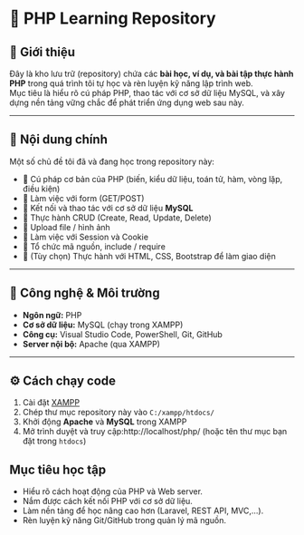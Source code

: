 # 🐘 PHP Learning Repository

## 📘 Giới thiệu
Đây là kho lưu trữ (repository) chứa các **bài học, ví dụ, và bài tập thực hành PHP** trong quá trình tôi tự học và rèn luyện kỹ năng lập trình web.  
Mục tiêu là hiểu rõ cú pháp PHP, thao tác với cơ sở dữ liệu MySQL, và xây dựng nền tảng vững chắc để phát triển ứng dụng web sau này.

---

## 🧩 Nội dung chính
Một số chủ đề tôi đã và đang học trong repository này:

- 🔹 Cú pháp cơ bản của PHP (biến, kiểu dữ liệu, toán tử, hàm, vòng lặp, điều kiện)
- 🔹 Làm việc với form (GET/POST)
- 🔹 Kết nối và thao tác với cơ sở dữ liệu **MySQL**
- 🔹 Thực hành CRUD (Create, Read, Update, Delete)
- 🔹 Upload file / hình ảnh
- 🔹 Làm việc với Session và Cookie
- 🔹 Tổ chức mã nguồn, include / require
- 🔹 (Tùy chọn) Thực hành với HTML, CSS, Bootstrap để làm giao diện

---

## 🧰 Công nghệ & Môi trường
- **Ngôn ngữ:** PHP  
- **Cơ sở dữ liệu:** MySQL (chạy trong XAMPP)  
- **Công cụ:** Visual Studio Code, PowerShell, Git, GitHub  
- **Server nội bộ:** Apache (qua XAMPP)

---

## ⚙️ Cách chạy code
1. Cài đặt [XAMPP](https://www.apachefriends.org/)  
2. Chép thư mục repository này vào `C:/xampp/htdocs/`  
3. Khởi động **Apache** và **MySQL** trong XAMPP  
4. Mở trình duyệt và truy cập:http://localhost/php/ (hoặc tên thư mục bạn đặt trong `htdocs`)
## Mục tiêu học tập
- Hiểu rõ cách hoạt động của PHP và Web server.
- Nắm được cách kết nối PHP với cơ sở dữ liệu.
- Làm nền tảng để học nâng cao hơn (Laravel, REST API, MVC,...).
- Rèn luyện kỹ năng Git/GitHub trong quản lý mã nguồn.


